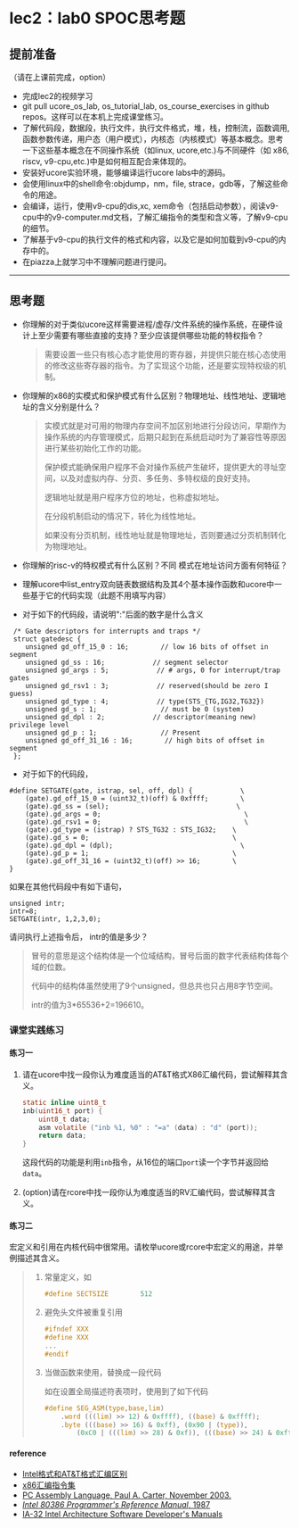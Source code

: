 # lec2：lab0 SPOC思考题

## **提前准备**
（请在上课前完成，option）

- 完成lec2的视频学习
- git pull ucore_os_lab, os_tutorial_lab, os_course_exercises  in github repos。这样可以在本机上完成课堂练习。
- 了解代码段，数据段，执行文件，执行文件格式，堆，栈，控制流，函数调用,函数参数传递，用户态（用户模式），内核态（内核模式）等基本概念。思考一下这些基本概念在不同操作系统（如linux, ucore,etc.)与不同硬件（如 x86, riscv, v9-cpu,etc.)中是如何相互配合来体现的。
- 安装好ucore实验环境，能够编译运行ucore labs中的源码。
- 会使用linux中的shell命令:objdump，nm，file, strace，gdb等，了解这些命令的用途。
- 会编译，运行，使用v9-cpu的dis,xc, xem命令（包括启动参数），阅读v9-cpu中的v9\-computer.md文档，了解汇编指令的类型和含义等，了解v9-cpu的细节。
- 了解基于v9-cpu的执行文件的格式和内容，以及它是如何加载到v9-cpu的内存中的。
- 在piazza上就学习中不理解问题进行提问。

---

## 思考题

- 你理解的对于类似ucore这样需要进程/虚存/文件系统的操作系统，在硬件设计上至少需要有哪些直接的支持？至少应该提供哪些功能的特权指令？

  > 需要设置一些只有核心态才能使用的寄存器，并提供只能在核心态使用的修改这些寄存器的指令。为了实现这个功能，还是要实现特权级的机制。

- 你理解的x86的实模式和保护模式有什么区别？物理地址、线性地址、逻辑地址的含义分别是什么？

  > 实模式就是对可用的物理内存空间不加区别地进行分段访问，早期作为操作系统的内存管理模式，后期只起到在系统启动时为了兼容性等原因进行某些初始化工作的功能。
  >
  > 保护模式能确保用户程序不会对操作系统产生破坏，提供更大的寻址空间，以及对虚拟内存、分页、多任务、多特权级的良好支持。
  >
  > 逻辑地址就是用户程序方位的地址，也称虚拟地址。
  >
  > 在分段机制启动的情况下，转化为线性地址。
  >
  > 如果没有分页机制，线性地址就是物理地址，否则要通过分页机制转化为物理地址。

- 你理解的risc-v的特权模式有什么区别？不同 模式在地址访问方面有何特征？

- 理解ucore中list_entry双向链表数据结构及其4个基本操作函数和ucore中一些基于它的代码实现（此题不用填写内容）

- 对于如下的代码段，请说明":"后面的数字是什么含义
```
 /* Gate descriptors for interrupts and traps */
 struct gatedesc {
    unsigned gd_off_15_0 : 16;        // low 16 bits of offset in segment
    unsigned gd_ss : 16;            // segment selector
    unsigned gd_args : 5;            // # args, 0 for interrupt/trap gates
    unsigned gd_rsv1 : 3;            // reserved(should be zero I guess)
    unsigned gd_type : 4;            // type(STS_{TG,IG32,TG32})
    unsigned gd_s : 1;                // must be 0 (system)
    unsigned gd_dpl : 2;            // descriptor(meaning new) privilege level
    unsigned gd_p : 1;                // Present
    unsigned gd_off_31_16 : 16;        // high bits of offset in segment
 };
```

- 对于如下的代码段，

```
#define SETGATE(gate, istrap, sel, off, dpl) {            \
    (gate).gd_off_15_0 = (uint32_t)(off) & 0xffff;        \
    (gate).gd_ss = (sel);                                \
    (gate).gd_args = 0;                                    \
    (gate).gd_rsv1 = 0;                                    \
    (gate).gd_type = (istrap) ? STS_TG32 : STS_IG32;    \
    (gate).gd_s = 0;                                    \
    (gate).gd_dpl = (dpl);                                \
    (gate).gd_p = 1;                                    \
    (gate).gd_off_31_16 = (uint32_t)(off) >> 16;        \
}
```
如果在其他代码段中有如下语句，
```
unsigned intr;
intr=8;
SETGATE(intr, 1,2,3,0);
```
请问执行上述指令后， intr的值是多少？

> 冒号的意思是这个结构体是一个位域结构，冒号后面的数字代表结构体每个域的位数。
>
> 代码中的结构体虽然使用了9个unsigned，但总共也只占用8字节空间。
>
> intr的值为3*65536+2=196610。

### 课堂实践练习

#### 练习一

1. 请在ucore中找一段你认为难度适当的AT&T格式X86汇编代码，尝试解释其含义。

   ```c
   static inline uint8_t
   inb(uint16_t port) {
       uint8_t data;
       asm volatile ("inb %1, %0" : "=a" (data) : "d" (port));
       return data;
   }
   ```

   这段代码的功能是利用``inb``指令，从16位的端口``port``读一个字节并返回给``data``。

2. (option)请在rcore中找一段你认为难度适当的RV汇编代码，尝试解释其含义。

#### 练习二

宏定义和引用在内核代码中很常用。请枚举ucore或rcore中宏定义的用途，并举例描述其含义。

> 1. 常量定义，如
>
>    ```c
>    #define SECTSIZE        512
>    ```
>
> 2. 避免头文件被重复引用
>
>    ```c
>    #ifndef XXX
>    #define XXX
>    ...
>    #endif
>    ```
>
> 3. 当做函数来使用，替换成一段代码
>
>    如在设置全局描述符表项时，使用到了如下代码
>
>    ```c
>    #define SEG_ASM(type,base,lim)                                  \
>        .word (((lim) >> 12) & 0xffff), ((base) & 0xffff);          \
>        .byte (((base) >> 16) & 0xff), (0x90 | (type)),             \
>            (0xC0 | (((lim) >> 28) & 0xf)), (((base) >> 24) & 0xff)
>    ```

#### reference
 - [Intel格式和AT&T格式汇编区别](http://www.cnblogs.com/hdk1993/p/4820353.html)
 - [x86汇编指令集  ](http://hiyyp1234.blog.163.com/blog/static/67786373200981811422948/)
 - [PC Assembly Language, Paul A. Carter, November 2003.](https://pdos.csail.mit.edu/6.828/2016/readings/pcasm-book.pdf)
 - [*Intel 80386 Programmer's Reference Manual*, 1987](https://pdos.csail.mit.edu/6.828/2016/readings/i386/toc.htm)
 - [IA-32 Intel Architecture Software Developer's Manuals](http://www.intel.com/content/www/us/en/processors/architectures-software-developer-manuals.html)
